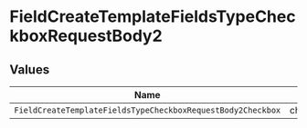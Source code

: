 # FieldCreateTemplateFieldsTypeCheckboxRequestBody2


## Values

| Name                                                        | Value                                                       |
| ----------------------------------------------------------- | ----------------------------------------------------------- |
| `FieldCreateTemplateFieldsTypeCheckboxRequestBody2Checkbox` | checkbox                                                    |